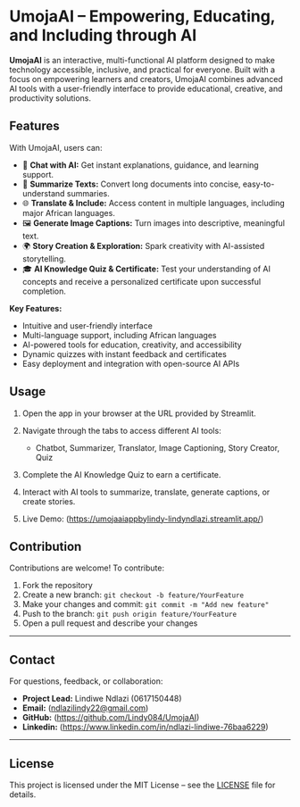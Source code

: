 # UmojaAI – Empowering, Educating, and Including through AI

**UmojaAI** is an interactive, multi-functional AI platform designed to make technology accessible, inclusive, and practical for everyone. Built with a focus on empowering learners and creators, UmojaAI combines advanced AI tools with a user-friendly interface to provide educational, creative, and productivity solutions.

## **Features**

With UmojaAI, users can:

* 🤖 **Chat with AI:** Get instant explanations, guidance, and learning support.
* 📝 **Summarize Texts:** Convert long documents into concise, easy-to-understand summaries.
* 🌐 **Translate & Include:** Access content in multiple languages, including major African languages.
* 🖼️ **Generate Image Captions:** Turn images into descriptive, meaningful text.
* 🌍 **Story Creation & Exploration:** Spark creativity with AI-assisted storytelling.
* 🎓 **AI Knowledge Quiz & Certificate:** Test your understanding of AI concepts and receive a personalized certificate upon successful completion.

**Key Features:**

* Intuitive and user-friendly interface
* Multi-language support, including African languages
* AI-powered tools for education, creativity, and accessibility
* Dynamic quizzes with instant feedback and certificates
* Easy deployment and integration with open-source AI APIs



## **Usage**

1. Open the app in your browser at the URL provided by Streamlit.
2. Navigate through the tabs to access different AI tools:

   * Chatbot, Summarizer, Translator, Image Captioning, Story Creator, Quiz
3. Complete the AI Knowledge Quiz to earn a certificate.
4. Interact with AI tools to summarize, translate, generate captions, or create stories.
5. Live Demo: (https://umojaaiappbylindy-lindyndlazi.streamlit.app/) 


## **Contribution**

Contributions are welcome! To contribute:

1. Fork the repository
2. Create a new branch: `git checkout -b feature/YourFeature`
3. Make your changes and commit: `git commit -m "Add new feature"`
4. Push to the branch: `git push origin feature/YourFeature`
5. Open a pull request and describe your changes

---

## **Contact**

For questions, feedback, or collaboration:

* **Project Lead:** Lindiwe Ndlazi (0617150448)
* **Email:** (ndlazilindy22@gmail.com)
* **GitHub:** (https://github.com/Lindy084/UmojaAI)
* **Linkedin:** (https://www.linkedin.com/in/ndlazi-lindiwe-76baa6229) 

---

## **License**

This project is licensed under the MIT License – see the [LICENSE](LICENSE) file for details.


